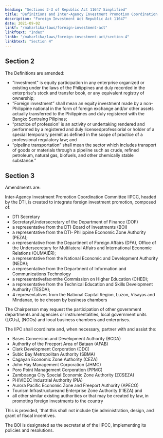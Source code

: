 ```yaml
---
heading: "Sections 2-3 of Republic Act 11647 Simplified"
title: "Definitions and Inter-Agency Investment Promotion Coordination Committee IIPCC"
description: "Foreign Investment Act Republic Act 11647"
date: 2021-09-02
linkf: "/maharlika/laws/foreign-investment-act"
linkftext: "Index"
linkb: "/maharlika/laws/foreign-investment-act/section-4"
linkbtext: "Section 4"
---
```



<!-- Section 1. Section 2 of Republic Act No. 7042 (R.A. No. 7042), as amended by RepublicAct No. 8179, 
otherwise known aa the “Foreign Investments Act of 1991,” is hereby amended to read as follows: -->

<!-- The Declaration of Policy is amended: -->

<!-- Recognizing that increased capital and technology benefits the 
Philippines and that global and regional economies affect the Philippine economy, it is the policy 
of the -->

<!-- The State will attract, promote and welcome productive investments from foreign individuals,  partnerships, corporations, and governments, including their political subdivisions, in activities which significantly contribute to sustainable, inclusive, resilient, and innovative economic  growth, productivity, global competitiveness, employment, technological advancement, and  countrywide development to the extent that foreign investment is allowed in such activity by the Constitution and relevant laws, and consistent with the protection of national security. 

Foreign investments shall be encouraged in enterprises that significantly expand livelihood and employment opportunities for Filipinos; enhance economic value of agricultural products; promote the welfare  of Filipino consumers; expand the scope, quality and volume of exports and their access to foreign  markets; and/or transfer relevant technologies in ag;;iculture, industry and support services. Foreign investments shall be welcome as a supplement to Filipino capital and technology in those  enterprises serving mainly the domestic market.

The State shall promote accountability and integrity in public office, as well as the promotion and administration of efficient public service to entice foreign investments.

Foreign investments shall be conducted based on the principles of transparency, reciprocity,  equity, and economic cooperation.
 -->

## Section 2

The Definitions are amended:

- "Investment" is equity participation in any enterprise organized or existing under the laws of the Philippines and duly recorded in the enterprise's stock and transfer book, or  any equivalent registry of ownership;
- “Foreign investment” shall mean an equity investment made by a non-Philippine  national in the form of foreign exchange and/or other assets actually transferred to the  Philippines and duly registered with the Bangko Sentralng Pilipinas;
- “practice of profession' is an activity or undertaking rendered and performed by a registered and duly licensedprofessiorial or holder of a special temporary permit as defined in the  scope of practice of a professional regulatory law; and
- “pipeline transportation” shall mean the sector which includes transport of goods or  materials through a pipeline such as crude, refined petroleum, natural gas, biofuels, and other chemically stable substance.”



## Section 3

Amendments are:

Inter-Agency Investment Promotion Coordination Committee IIPCC, headed by the DTI, is created to integrate foreign investment promotion, composed of:  

- DTI Secretary
- Secretary/Undersecretary of the Department of Finance (DOF)
- a representative from the DTI-Board of Investments (BOI)
- a representative from the DTI- Philippine Economic Zone Authority (PEZA);
- a representative from the Departinent of Foreign Affairs (DFA), Office of the Underseeretary for Multilateral Affairs and International Economic Relations (OUMAIER);
- a representative from the National Economic and Development Authority (NEDA);
- a representative from the Department of Information and Communications Technology
- a representativefax›mthe Commission on Higher Education (CHED);
- a representative from the Technical Education and Skills Development Authority (TESDA); 
- 4 representatives from the National Capital Region, Luzon, Visayas and Mindanao, to be chosen by business chambers

<!-- , who shall be of known competence,  probity, integrity and .expertise in any of the fields of investment,  advertising,  b anking,  finance management and law, with at least ten (10) years of outstanding management or leadership 
experience. -->

The Chairperson may <!--  from time to time, aa a particular foreign inve8tment may  require, --> request the participation of other government departments and agencies or  instrumentalities, local government units (LGUs), (NGOs) and local business chambers and enterprises.

The IIPC shall coordinate and, when necessary, partner with and assist the:
- Bases Conversion and Development Authority (BCDA)
- Authority of the Freeport Area of Bataan (AFAB)
- Clark Development  Corporation (CDC)
- Subic Bay Metropolitan Authority (SBMA)
- Cagayan Economic Zone Authority (CEZA)
- John Hay Management Corporation (JHMC)
- Poro Point Management Corporation (PPMC)
- Zamboanga City Special Economic Zone Authority (ZCSEZA)
- PHIVIDEC Industrial Authority (PIA)
- Aurora Pacific  Economic Zone and Freeport Authority (APECO)
- Tourism Infrastructureand Enterprise Zone Authority  (I'IEZA) and 
- all other similar existing authorities or that may be created by law, in promoting foreign investments to the country

This is provided, 'that this shall not include t)ie administration,  design, and grant of fiscal incentives.

The BOI is designated as the secretariat of the IIPCC, implementing its policies and resolutions.
